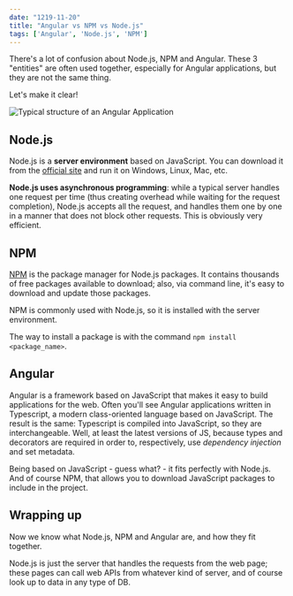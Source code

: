 ```yaml
---
date: "1219-11-20"
title: "Angular vs NPM vs Node.js"
tags: ['Angular', 'Node.js', 'NPM']
---
```


There's a lot of confusion about Node.js, NPM and Angular. These 3 "entities" are often used together, especially for Angular applications, but they are not the same thing.

Let's make it clear!

![Typical structure of an Angular Application](https://dius.imgix.net/2015/01/Screen-Shot-2015-02-17-at-12.04.46-pm.png)


## Node.js

Node.js is a __server environment__ based on JavaScript. You can download it from the [official site](https://nodejs.org/) and run it on Windows, Linux, Mac, etc.

__Node.js uses asynchronous programming__: while a typical server handles one request per time (thus creating overhead while waiting for the request completion), Node.js accepts all the request, and handles them one by one in a manner that does not block other requests. This is obviously very efficient.

## NPM

[NPM](https://www.npmjs.com/package/npm) is the package manager for Node.js packages. It contains thousands of free packages available to download; also, via command line, it's easy to download and update those packages.

NPM is commonly used with Node.js, so it is installed with the server environment.

The way to install a package is with the command `npm install <package_name>`.

## Angular

Angular is a framework based on JavaScript that makes it easy to build applications for the web. Often you'll see Angular applications written in Typescript, a modern class-oriented language based on JavaScript. The result is the same: Typescript is compiled into JavaScript, so they are interchangeable. Well, at least the latest versions of JS, because types and decorators are required in order to, respectively, use _dependency injection_ and set metadata.

Being based on JavaScript - guess what? - it fits perfectly with Node.js. And of course NPM, that allows you to download JavaScript packages to include in the project.

## Wrapping up

Now we know what Node.js, NPM and Angular are, and how they fit together.

Node.js is just the server that handles the requests from the web page; these pages can call web APIs from whatever kind of server, and of course look up to data in any type of DB.
